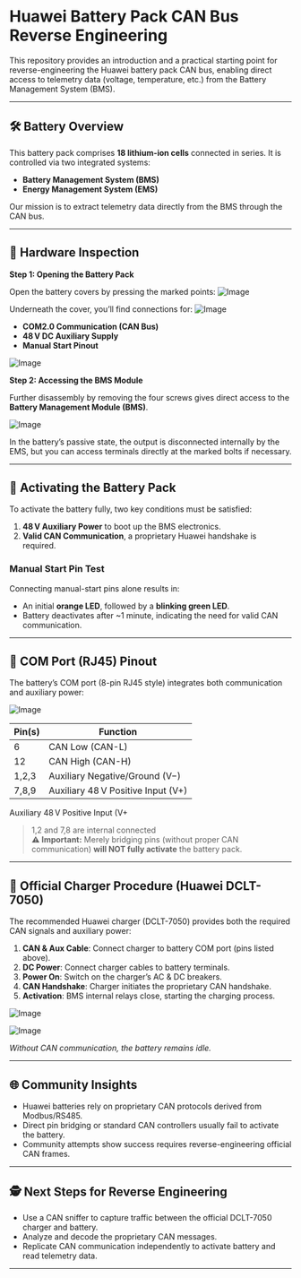 # Huawei Battery Pack CAN Bus Reverse Engineering

This repository provides an introduction and a practical starting point for reverse-engineering the Huawei battery pack CAN bus, enabling direct access to telemetry data (voltage, temperature, etc.) from the Battery Management System (BMS).

---

## 🛠️ Battery Overview

This battery pack comprises **18 lithium-ion cells** connected in series. It is controlled via two integrated systems:

- **Battery Management System (BMS)**
- **Energy Management System (EMS)**

Our mission is to extract telemetry data directly from the BMS through the CAN bus.

---

## 🔎 Hardware Inspection

**Step 1: Opening the Battery Pack**

Open the battery covers by pressing the marked points:
![Image](https://github.com/user-attachments/assets/75184c34-0d44-4c2b-960b-b86b1a61a63a)

Underneath the cover, you’ll find connections for:
![Image](https://github.com/user-attachments/assets/28ae33de-f1d8-4df5-8389-2581ef219147)
- **COM2.0 Communication (CAN Bus)**
- **48 V DC Auxiliary Supply**
- **Manual Start Pinout**

![Image](https://github.com/user-attachments/assets/d4e13ba2-122d-4ee1-85d8-5504717b3102)


**Step 2: Accessing the BMS Module**

Further disassembly by removing the four screws gives direct access to the **Battery Management Module (BMS)**.

![Image](https://github.com/user-attachments/assets/a4488ba5-4995-45be-88c6-323ed48639e0)

In the battery’s passive state, the output is disconnected internally by the EMS, but you can access terminals directly at the marked bolts if necessary.

---

## 🚦 Activating the Battery Pack

To activate the battery fully, two key conditions must be satisfied:

1. **48 V Auxiliary Power** to boot up the BMS electronics.
2. **Valid CAN Communication**, a proprietary Huawei handshake is required.

### Manual Start Pin Test

Connecting manual-start pins alone results in:

- An initial **orange LED**, followed by a **blinking green LED**.
- Battery deactivates after ~1 minute, indicating the need for valid CAN communication.

---

## 🔌 COM Port (RJ45) Pinout

The battery’s COM port (8-pin RJ45 style) integrates both communication and auxiliary power:

![Image](https://github.com/user-attachments/assets/336c878b-d96f-4de5-958d-55d845350452)


| Pin(s) | Function                           |
|--------|------------------------------------|
| 6      | CAN Low (CAN-L)                    |
| 12     | CAN High (CAN-H)                   |
| 1,2,3  | Auxiliary Negative/Ground (V−)     |
| 7,8,9  |Auxiliary 48 V Positive Input (V+)  |

 Auxiliary 48 V Positive Input (V+
> 1,2 and 7,8 are internal connected  
> **⚠️ Important:** Merely bridging pins (without proper CAN communication) **will NOT fully activate** the battery pack.

---

## 🔋 Official Charger Procedure (Huawei DCLT-7050)

The recommended Huawei charger (DCLT-7050) provides both the required CAN signals and auxiliary power:

1. **CAN & Aux Cable**: Connect charger to battery COM port (pins listed above).
2. **DC Power**: Connect charger cables to battery terminals.
3. **Power On**: Switch on the charger’s AC & DC breakers.
4. **CAN Handshake**: Charger initiates the proprietary CAN handshake.
5. **Activation**: BMS internal relays close, starting the charging process.

![Image](https://github.com/user-attachments/assets/604a7c3e-56d1-4b8a-8515-9f9ca18867de)

![Image](https://github.com/user-attachments/assets/fe398753-7c54-40d8-a491-0114af279e25)

*Without CAN communication, the battery remains idle.*

---

## 🌐 Community Insights

- Huawei batteries rely on proprietary CAN protocols derived from Modbus/RS485.
- Direct pin bridging or standard CAN controllers usually fail to activate the battery.
- Community attempts show success requires reverse-engineering official CAN frames.

---

## 🕵️ Next Steps for Reverse Engineering

- Use a CAN sniffer to capture traffic between the official DCLT-7050 charger and battery.
- Analyze and decode the proprietary CAN messages.
- Replicate CAN communication independently to activate battery and read telemetry data.

---
